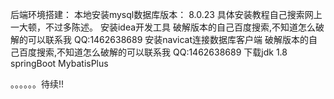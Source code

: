 后端环境搭建：
    本地安装mysql数据库版本： 8.0.23  具体安装教程自己搜索网上一大顿，不过多陈述。
    安装idea开发工具  破解版本的自己百度搜索,不知道怎么破解的可以联系我 QQ:1462638689
    安装navicat连接数据库客户端  破解版本的自己百度搜索,不知道怎么破解的可以联系我 QQ:1462638689
    下载jdk 1.8 
    springBoot MybatisPlus  
    
。。。。。。待续!!